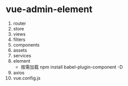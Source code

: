 # vue-admin-element

1. router
2. store
3. views
4. filters
5. components
6. assets
7. services
8. element
    - 按需加载 npm install babel-plugin-component -D
9. axios
10. vue.config.js

